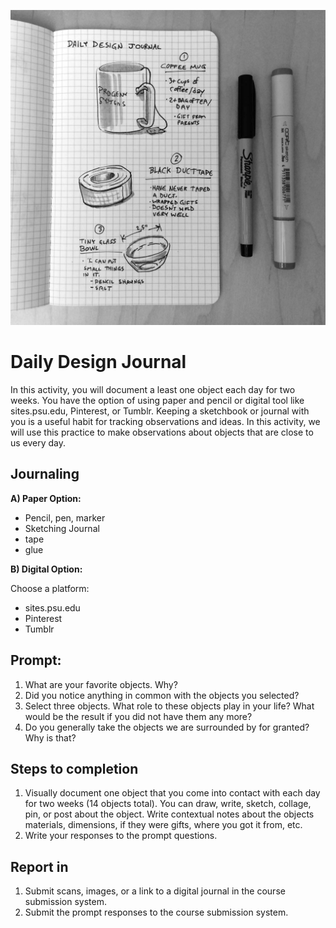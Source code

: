 ![Photo of a journal page with object sketches](/assets/daily-design-journal@2x.jpg)

# Daily Design Journal

In this activity, you will document a least one object each day for two weeks. You have the option of using paper and pencil or digital tool like sites.psu.edu, Pinterest, or Tumblr. Keeping a sketchbook or journal with you is a useful habit for tracking observations and ideas. In this activity, we will use this practice to make observations about objects that are close to us every day.

##  Journaling 

**A) Paper Option:**

- Pencil, pen, marker
- Sketching Journal
- tape
- glue

**B) Digital Option:**

Choose a platform:

- sites.psu.edu
- Pinterest
- Tumblr

## Prompt:

1. What are your favorite objects. Why?
2. Did you notice anything in common with the objects you selected?
3. Select three objects. What role to these objects play in your life? What would be the result if you did not have them any more?
4. Do you generally take the objects we are surrounded by for granted? Why is that?

## Steps to completion

1. Visually document one object that you come into contact with each day for two weeks (14 objects total). You can draw, write, sketch, collage, pin, or post about the object. Write contextual notes about the objects materials, dimensions, if they were gifts, where you got it from, etc.
2. Write your responses to the prompt questions.

## Report in
1. Submit scans, images, or a link to a digital journal in the course submission system.
2. Submit the prompt responses to the course submission system.